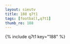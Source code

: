 ```yaml
--- 
layout: sieutv
title: 188 q7t1
tags: [football,q7t1]
thumb_re: 188
---
```

{% include q7t1 key="188" %} 

